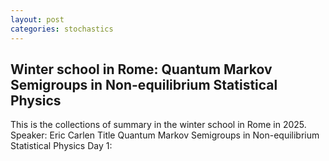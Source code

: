 ```yaml
---
layout: post
categories: stochastics
---
```


## Winter school in Rome: Quantum Markov Semigroups in Non-equilibrium Statistical Physics

This is the collections of summary in the winter school in Rome in 2025.
Speaker: Eric Carlen
Title Quantum Markov Semigroups in Non-equilibrium Statistical Physics
Day 1:
